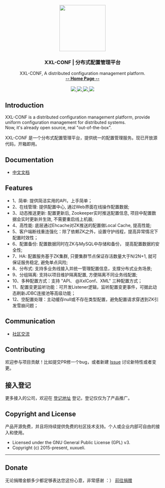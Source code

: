 <p align="center">
    <img src="https://raw.githubusercontent.com/xuxueli/xxl-job/master/doc/images/xxl-logo.jpg" width="150">
    <h3 align="center">XXL-CONF | 分布式配置管理平台</h3>
    <p align="center">
        XXL-CONF, A distributed configuration management platform.
        <br>
        <a href="http://www.xuxueli.com/xxl-conf/"><strong>-- Home Page --</strong></a>
        <br>
        <br>
        <a href="https://travis-ci.org/xuxueli/xxl-conf">
            <img src="https://travis-ci.org/xuxueli/xxl-conf.svg?branch=master" >
        </a>
        <a href="https://maven-badges.herokuapp.com/maven-central/com.xuxueli/xxl-conf/">
            <img src="https://maven-badges.herokuapp.com/maven-central/com.xuxueli/xxl-conf/badge.svg" >
        </a>
         <a href="https://github.com/xuxueli/xxl-conf/releases">
             <img src="https://img.shields.io/github/release/xuxueli/xxl-conf.svg" >
         </a>
         <a href="http://www.gnu.org/licenses/gpl-3.0.html">
             <img src="https://img.shields.io/badge/license-GPLv3-blue.svg" >
         </a>
    </p>    
</p>

## Introduction
XXL-CONF is a distributed configuration management platform, provide uniform configuration management for distributed systems.  
Now, it's already open source, real "out-of-the-box".

XXL-CONF 是一个分布式配置管理平台，提供统一的配置管理服务。现已开放源代码，开箱即用。

## Documentation
- [中文文档](http://www.xuxueli.com/xxl-conf/)

## Features
- 1、简单: 提供简洁实用的API，上手简单；
- 2、在线管理: 提供配置中心, 通过Web界面在线操作配置数据;
- 3、动态推送更新: 配置更新后, Zookeeper实时推送配置信息, 项目中配置数据会实时更新并生效, 不需要重启线上机器;
- 4、高性能: 底层通过Ehcache对ZK推送的配置做Local Cache, 提高性能;
- 5、客户端断线重连强化：除了依赖ZK之外，设置守护线程，提高异常情况下配置时效性；
- 6、配置备份: 配置数据同时在ZK与MySQL中存储和备份， 提高配置数据的安全性;
- 7、HA: 配置服务基于ZK集群, 只要集群节点保证存活数量大于N/2N+1, 就可保证服务稳定, 避免单点风险;
- 8、分布式: 支持多业务线接入并统一管理配置信息，支撑分布式业务场景;
- 9、分组隔离: 支持以项目维护隔离配置, 方便隔离不同业务线配置;
- 10、多种配置方式：支持 "API、 @XxlConf、XML" 三种配置方式；
- 11、配置变更监听功能：可开发Listener逻辑，监听配置变更事件，可据此动态刷新JDBC连接池等高级功能；
- 12、空配置处理：主动缓存null或不存在类型配置，避免配置请求穿透到ZK引发雪崩问题；


## Communication

- [社区交流](http://www.xuxueli.com/page/community.html)


## Contributing
欢迎参与项目贡献！比如提交PR修一个bug，或者新建 [Issue](https://github.com/xuxueli/xxl-conf/issues/) 讨论新特性或者变更。

## 接入登记
更多接入的公司，欢迎在 [登记地址](https://github.com/xuxueli/xxl-conf/issues/2 ) 登记，登记仅仅为了产品推广。

## Copyright and License
产品开源免费，并且将持续提供免费的社区技术支持。个人或企业内部可自由的接入和使用。

- Licensed under the GNU General Public License (GPL) v3.
- Copyright (c) 2015-present, xuxueli.

---
## Donate
无论捐赠金额多少都足够表达您这份心意，非常感谢 ：）      [前往捐赠](http://www.xuxueli.com/page/donate.html )

